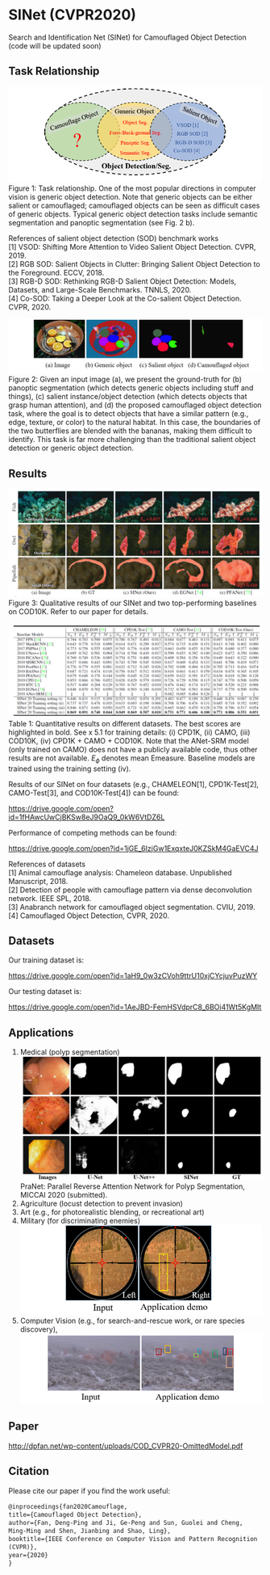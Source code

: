 # SINet (CVPR2020)
Search and Identification Net (SINet) for Camouflaged Object Detection (code will be updated soon)<br>

## Task Relationship
![alt text](./TaskRelationship.png)
Figure 1: Task relationship. One of the most popular directions in computer vision is generic object detection. Note that generic objects can be either salient or camouflaged; camouflaged objects can be seen as difficult cases of generic objects. Typical generic object detection tasks include semantic segmentation and panoptic segmentation (see Fig. 2 b).

References of salient object detection (SOD) benchmark works<br>
[1] VSOD: Shifting More Attention to Video Salient Object Detection. CVPR, 2019. <br>
[2] RGB SOD: Salient Objects in Clutter: Bringing Salient Object Detection to the Foreground. ECCV, 2018.<br>
[3] RGB-D SOD: Rethinking RGB-D Salient Object Detection: Models, Datasets, and Large-Scale Benchmarks. TNNLS, 2020.<br>
[4] Co-SOD: Taking a Deeper Look at the Co-salient Object Detection. CVPR, 2020.


![alt text](./CamouflagedTask.png)
Figure 2: Given an input image (a), we present the ground-truth for (b) panoptic segmentation (which detects generic objects including stuff and things), (c) salient instance/object detection (which detects objects that grasp human attention), and (d) the proposed camouflaged object detection task, where the goal is to detect objects that have a similar pattern (e.g., edge, texture, or color) to the natural habitat. In this case, the boundaries of the two butterflies are blended with the bananas, making them difficult to identify. This task is far more challenging than the traditional salient object detection or generic object detection. <br>

## Results
![alt text](./CmpResults.png)
Figure 3: Qualitative results of our SINet and two top-performing baselines on COD10K. Refer to our paper for details.

![alt text](./QuantitativeResults.png)
Table 1: Quantitative results on different datasets. The best scores are highlighted in bold. See x 5.1 for training details: (i) CPD1K,
(ii) CAMO, (iii) COD10K, (iv) CPD1K + CAMO + COD10K. Note that the ANet-SRM model (only trained on CAMO) does not have a publicly available code, thus other results are not available. $E_\phi$ denotes mean Emeasure. Baseline models are trained using the training setting (iv). 

Results of our SINet on four datasets (e.g., CHAMELEON[1], CPD1K-Test[2], CAMO-Test[3], and COD10K-Test[4]) can be found:<br> 

https://drive.google.com/open?id=1fHAwcUwCjBKSw8eJ9OaQ9_0kW6VtDZ6L

Performance of competing methods can be found:

https://drive.google.com/open?id=1jGE_6IzjGw1ExqxteJ0KZSkM4GaEVC4J

References of datasets<br>
[1] Animal camouflage analysis: Chameleon database. Unpublished Manuscript, 2018. <br>
[2] Detection of people with camouflage pattern via dense deconvolution network. IEEE SPL, 2018.<br>
[3] Anabranch network for camouflaged object segmentation. CVIU, 2019.<br>
[4] Camouflaged Object Detection, CVPR, 2020.

## Datasets
Our training dataset is:

https://drive.google.com/open?id=1aH9_0w3zCVoh9ttrU10xjCYcjuvPuzWY

Our testing dataset is:

https://drive.google.com/open?id=1AeJBD-FemHSVdprC8_6BOi41Wt5KgMIt

## Applications
1. Medical (polyp segmentation)
![alt text](./PolypSegmentation.png)
PraNet: Parallel Reverse Attention Network for Polyp Segmentation, MICCAI 2020 (submitted).
2. Agriculture (locust detection to prevent invasion)
3. Art (e.g., for photorealistic blending, or recreational art)
4. Military (for discriminating enemies)
![alt text](./Telescope.png)
5. Computer Vision (e.g., for search-and-rescue work, or rare species discovery),
![alt text](./Search-and-Rescue.png)
## Paper

http://dpfan.net/wp-content/uploads/COD_CVPR20-OmittedModel.pdf

## Citation
Please cite our paper if you find the work useful: 

	@inproceedings{fan2020Camouflage,
  	title={Camouflaged Object Detection},
  	author={Fan, Deng-Ping and Ji, Ge-Peng and Sun, Guolei and Cheng, Ming-Ming and Shen, Jianbing and Shao, Ling},
  	booktitle={IEEE Conference on Computer Vision and Pattern Recognition (CVPR)},
  	year={2020}
	}
  
